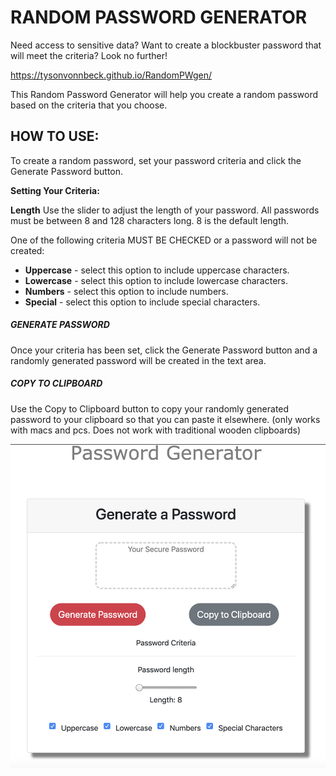 # RANDOM PASSWORD GENERATOR
Need access to sensitive data? Want to create a blockbuster password that will meet the criteria? Look no further!

https://tysonvonnbeck.github.io/RandomPWgen/

This Random Password Generator will help you create a random password based on the criteria that you choose. 

## HOW TO USE:
To create a random password, set your password criteria and click the Generate Password button.

**Setting Your Criteria:**

**Length** 
Use the slider to adjust the length of your password. All passwords must be between 8 and 128 characters long. 8 is the default length.

One of the following criteria MUST BE CHECKED or a password will not be created:
* **Uppercase** - select this option to include uppercase characters.
* **Lowercase** - select this option to include lowercase characters.
* **Numbers** - select this option to include numbers.
* **Special** - select this option to include special characters.

##### GENERATE PASSWORD
Once your criteria has been set, click the Generate Password button and a randomly generated password will be created in the text area.

##### COPY TO CLIPBOARD
Use the Copy to Clipboard button to copy your randomly generated password to your clipboard so that you can paste it elsewhere.
(only works with macs and pcs. Does not work with traditional wooden clipboards)

![screenshot](/images/RPG.png)
